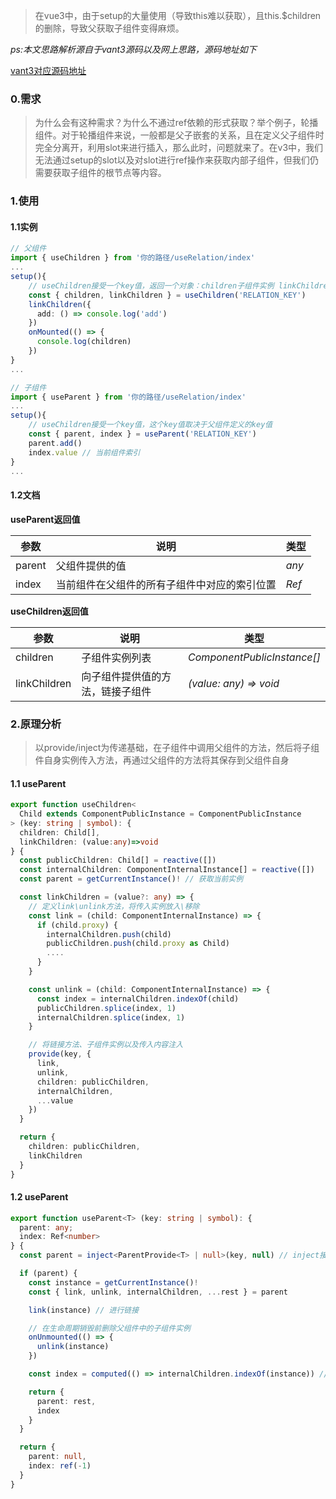 > 在vue3中，由于setup的大量使用（导致this难以获取），且this.$children的删除，导致父获取子组件变得麻烦。

*ps:本文思路解析源自于vant3源码以及网上思路，源码地址如下*

[vant3对应源码地址](https://github.com/youzan/vant/tree/dev/packages/vant-use/src/useRelation)

### 0.需求

> 为什么会有这种需求？为什么不通过ref依赖的形式获取？举个例子，轮播组件。对于轮播组件来说，一般都是父子嵌套的关系，且在定义父子组件时完全分离开，利用slot来进行插入，那么此时，问题就来了。在v3中，我们无法通过setup的slot以及对slot进行ref操作来获取内部子组件，但我们仍需要获取子组件的根节点等内容。

### 1.使用

#### 1.1实例

```typescript
// 父组件
import { useChildren } from '你的路径/useRelation/index'
...
setup(){
    // useChildren接受一个key值，返回一个对象：children子组件实例 linkChildren：链接子组件的方法
    const { children, linkChildren } = useChildren('RELATION_KEY')
    linkChildren({
      add: () => console.log('add')
    })
    onMounted(() => {
      console.log(children)
    })
}
...
```

```typescript
// 子组件
import { useParent } from '你的路径/useRelation/index'
...
setup(){
    // useChildren接受一个key值，这个key值取决于父组件定义的key值
	const { parent, index } = useParent('RELATION_KEY')
    parent.add()
    index.value // 当前组件索引
}
...
```

#### 1.2文档

**useParent返回值** 

| 参数   | 说明                                         | 类型          |
| ------ | -------------------------------------------- | ------------- |
| parent | 父组件提供的值                               | *any*         |
| index  | 当前组件在父组件的所有子组件中对应的索引位置 | *Ref<number>* |

**useChildren返回值**

| 参数         | 说明                             | 类型                        |
| ------------ | -------------------------------- | --------------------------- |
| children     | 子组件实例列表                   | *ComponentPublicInstance[]* |
| linkChildren | 向子组件提供值的方法，链接子组件 | *(value: any) => void*      |

### 2.原理分析

> 以provide/inject为传递基础，在子组件中调用父组件的方法，然后将子组件自身实例传入方法，再通过父组件的方法将其保存到父组件自身

#### 1.1 useParent

```typescript
export function useChildren<
  Child extends ComponentPublicInstance = ComponentPublicInstance
> (key: string | symbol): {
  children: Child[],
  linkChildren: (value:any)=>void
} {
  const publicChildren: Child[] = reactive([])
  const internalChildren: ComponentInternalInstance[] = reactive([])
  const parent = getCurrentInstance()! // 获取当前实例

  const linkChildren = (value?: any) => {
    // 定义link\unlink方法，将传入实例放入\移除
    const link = (child: ComponentInternalInstance) => {
      if (child.proxy) {
        internalChildren.push(child)
        publicChildren.push(child.proxy as Child)
        ....
      }
    }

    const unlink = (child: ComponentInternalInstance) => {
      const index = internalChildren.indexOf(child)
      publicChildren.splice(index, 1)
      internalChildren.splice(index, 1)
    }

    // 将链接方法、子组件实例以及传入内容注入
    provide(key, {
      link,
      unlink,
      children: publicChildren,
      internalChildren,
      ...value
    })
  }

  return {
    children: publicChildren,
    linkChildren
  }
}

```

#### 1.2 useParent

```typescript
export function useParent<T> (key: string | symbol): {
  parent: any;
  index: Ref<number>
} {
  const parent = inject<ParentProvide<T> | null>(key, null) // inject接收注入内容

  if (parent) {
    const instance = getCurrentInstance()!
    const { link, unlink, internalChildren, ...rest } = parent

    link(instance) // 进行链接 

    // 在生命周期销毁前删除父组件中的子组件实例  	
    onUnmounted(() => {
      unlink(instance)
    })

    const index = computed(() => internalChildren.indexOf(instance)) // 计算当前索引值

    return {
      parent: rest,
      index
    }
  }

  return {
    parent: null,
    index: ref(-1)
  }
}
```

